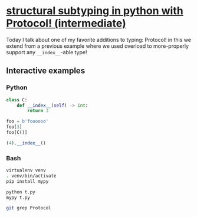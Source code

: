 # [structural subtyping in python with Protocol! (intermediate)](https://youtu.be/QjFChmQHJxk)

Today I talk about one of my favorite additions to typing: Protocol!  in this we extend from a previous example where we used overload to more-properly support any `__index__`-able type!

## Interactive examples

### Python

```python
class C:
    def __index__(self) -> int:
        return 3

foo = b'foooooo'
foo[3]
foo[C()]

(4).__index__()
```

### Bash

```bash
virtualenv venv
. venv/bin/activate
pip install mypy

python t.py
mypy t.py

git grep Protocol
```
